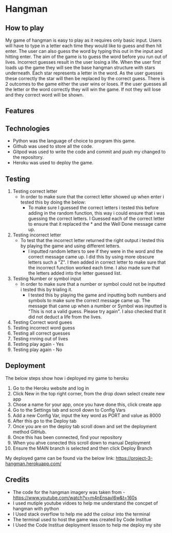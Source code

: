 # Hangman
## How to play
My game of hangman is easy to play as it requires only basic input. Users will have to type in a letter each time they would like to guess and then hit enter. The user can also guess the word by typing this out in the input and hitting enter. 
The aim of the game is to guess the word before you run out of lives. Incorrect guesses result in the user losing a life. 
When the user first loads up the game they will see the base hangman structure with stars underneath. Each star represents a letter in the word. As the user guesses these correctly the star will then be replaced by the correct guess. There is 2 outcomes to the game either the user wins or loses. If the user guesses all the letter or the word correctly they will win the game. If not they will lose and they correct word will be shown. 

## Features

## Technologies
* Python was the language of choice to program this game. 
* Github was used to store all the code.
* Gitpod was used to write the code and commit and push my changed to the repository. 
* Heroku was used to deploy the game.

## Testing 
1. Testing correct letter 
   * In order to make sure that the correct letter showed up when enter i tested this by doing the below: 
      * To make sure I guessed the correct letters i tested this before adding in the random function, this way i could ensure that i was guessing the correct letters. I Guessed each of the correct letter to ensure that it replaced the * and the Well Done message came up.
2. Testing incorrect letter 
   * To test that the incorrect letter returned the right output i tested this by playing the game and using different letters. 
     * I inputted random letters to see if they were in the word and the correct message came up. I did this by using more obscure letters such a "Z". I then added in correct letter to make sure that the incorrect function worked each time. I also made sure that the letters added into the letter guessed list.
3. Testing Number or symbol input 
   * In order to make sure that a number or symbol could not be inputted i tested this by trialing it. 
      * I tested this by playing the game and inputting both numbers and symbols to make sure the correct message came up. The message that came up when a number or Symbol was inputted is "This is not a valid guess. Please try again". I also checked that it did not deduct a life from the lives.
4. Testing Correct word guees 
5. Testing incorrect word guess 
6. Testing all correct guesses 
7. Testing rnning out of lives
8. Testing play again - Yes
9. Testing play again - No 

## Deployment 
The below steps show how i deployed my game to heroku
1. Go to the Heroku website and log in
2. Click New in the top right corner, from the drop down select create new app
3. Chose a name for your app, once you have done this, click create app
4. Go to the Settings tab and scroll down to Config Vars
5. Add a new Config Var, input the key word as PORT and value as 8000
6. After this go to the Deploy tab
7. Once you are on the deploy tab scroll down and set the deployment method GitHub. 
8. Once this has been connected, find your repository
9. When you ahve conected this scroll down to manual Deployment 
10. Ensure the MAIN branch is selected and then click Deploy Branch

My deployed game can be found via the below link:
https://project-3-hangman.herokuapp.com/ 

## Credits
* The code for the hangman imagery was taken from - https://www.youtube.com/watch?v=m4nEnsavl6w&t=160s
* I used mutiple youtube vidoes to help me understand the concpet of hangman with python 
* I Used stack overflow to help me add the colour into the terminal 
* The terminal used to host the game was created by Code Institue 
* I Used the Code Institue deployment lesson to help me deploy my site
